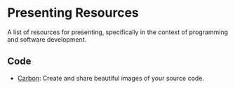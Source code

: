# Presenting Resources

A list of resources for presenting, specifically in the context of programming and software development.

## Code

- [Carbon](https://carbon.now.sh): Create and share beautiful images of your source code.

